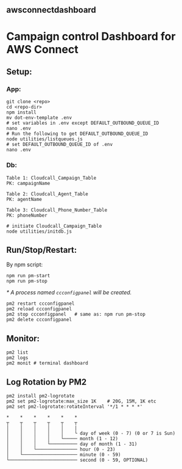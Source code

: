 ## awsconnectdashboard

# Campaign control Dashboard for AWS Connect

## Setup:


### App:
```
git clone <repo>
cd <repo-dir>
npm install
mv dot-env-template .env
# set variables in .env except DEFAULT_OUTBOUND_QUEUE_ID
nano .env
# Run the following to get DEFAULT_OUTBOUND_QUEUE_ID 
node utilities/listqueues.js 
# set DEFAULT_OUTBOUND_QUEUE_ID of .env
nano .env

```

### Db:
```
Table 1: Cloudcall_Campaign_Table
PK: campaignName

Table 2: Cloudcall_Agent_Table
PK: agentName

Table 3: Cloudcall_Phone_Number_Table
PK: phoneNumber
```

```
# initiate Cloudcall_Campaign_Table
node utilities/initdb.js
```



## Run/Stop/Restart:


By npm script:

```
npm run pm-start
npm run pm-stop 
```
_* A process named `ccconfigpanel` will be created._

```
pm2 restart ccconfigpanel
pm2 reload ccconfigpanel
pm2 stop ccconfigpanel   # same as: npm run pm-stop
pm2 delete ccconfigpanel
```

## Monitor:

```
pm2 list
pm2 logs
pm2 monit # terminal dashboard

```

## Log Rotation by PM2

```
pm2 install pm2-logrotate
pm2 set pm2-logrotate:max_size 1K    # 20G, 15M, 1K etc
pm2 set pm2-logrotate:rotateInterval '*/1 * * * *'

*    *    *    *    *    *
┬    ┬    ┬    ┬    ┬    ┬
│    │    │    │    │    |
│    │    │    │    │    └ day of week (0 - 7) (0 or 7 is Sun)
│    │    │    │    └───── month (1 - 12)
│    │    │    └────────── day of month (1 - 31)
│    │    └─────────────── hour (0 - 23)
│    └──────────────────── minute (0 - 59)
└───────────────────────── second (0 - 59, OPTIONAL)


```
